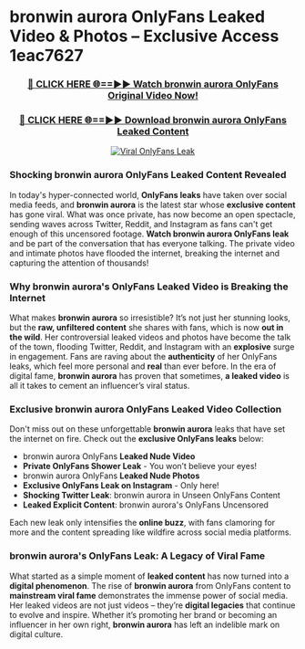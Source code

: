 # bronwin aurora OnlyFans Leaked Video & Photos – Exclusive Access 1eac7627

<div align="center">

### [🔴 CLICK HERE 🌐==►► Watch bronwin aurora OnlyFans Original Video Now!](https://aff.leakpic.com/?utm_medium=9dac6e3e92780789e695eb65dc45befdb20081c8&utm_campaign=Link_for_leakpic_com_1eac7627)

### [🔴 CLICK HERE 🌐==►► Download bronwin aurora OnlyFans Leaked Content](https://aff.leakpic.com/?utm_medium=9dac6e3e92780789e695eb65dc45befdb20081c8&utm_campaign=Link_for_leakpic_com_1eac7627)

[![Viral OnlyFans Leak](https://i.ibb.co.com/xMMVF88/686577567.gif)](https://aff.leakpic.com/?utm_medium=9dac6e3e92780789e695eb65dc45befdb20081c8&utm_campaign=Link_for_leakpic_com_1eac7627)

</div>

### Shocking bronwin aurora OnlyFans Leaked Content Revealed
In today's hyper-connected world, **OnlyFans leaks** have taken over social media feeds, and **bronwin aurora** is the latest star whose **exclusive content** has gone viral. What was once private, has now become an open spectacle, sending waves across Twitter, Reddit, and Instagram as fans can't get enough of this uncensored footage. 
**Watch bronwin aurora OnlyFans leak** and be part of the conversation that has everyone talking. The private video and intimate photos have flooded the internet, breaking the internet and capturing the attention of thousands!

### Why bronwin aurora's OnlyFans Leaked Video is Breaking the Internet
What makes **bronwin aurora** so irresistible? It’s not just her stunning looks, but the **raw, unfiltered content** she shares with fans, which is now **out in the wild**. Her controversial leaked videos and photos have become the talk of the town, flooding Twitter, Reddit, and Instagram with an **explosive** surge in engagement. 
Fans are raving about the **authenticity** of her OnlyFans leaks, which feel more personal and **real** than ever before. In the era of digital fame, **bronwin aurora** has proven that sometimes, **a leaked video** is all it takes to cement an influencer’s viral status.

### Exclusive bronwin aurora OnlyFans Leaked Video Collection
Don't miss out on these unforgettable **bronwin aurora** leaks that have set the internet on fire. Check out the **exclusive OnlyFans leaks** below:

- bronwin aurora OnlyFans **Leaked Nude Video**
- **Private OnlyFans Shower Leak** - You won’t believe your eyes!
- bronwin aurora OnlyFans **Leaked Nude Photos**
- **Exclusive OnlyFans Leak on Instagram** - Only here!
- **Shocking Twitter Leak**: bronwin aurora in Unseen OnlyFans Content
- **Leaked Explicit Content**: bronwin aurora's OnlyFans Uncensored

Each new leak only intensifies the **online buzz**, with fans clamoring for more and the content spreading like wildfire across social media platforms.

### bronwin aurora's OnlyFans Leak: A Legacy of Viral Fame
What started as a simple moment of **leaked content** has now turned into a **digital phenomenon**. The rise of **bronwin aurora** from OnlyFans content to **mainstream viral fame** demonstrates the immense power of social media. 
Her leaked videos are not just videos – they’re **digital legacies** that continue to evolve and inspire. Whether it’s promoting her brand or becoming an influencer in her own right, **bronwin aurora** has left an indelible mark on digital culture.
